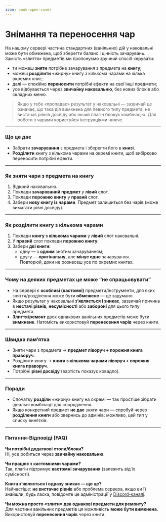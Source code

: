 ```yaml
---
icon: book-open-cover
---
```


# Знімання та переносення чар

На нашому сервері частина стандартних (ванільних) дій у наковальні може бути обмежена, щоб зберегти баланс і цінність зачарувань. Замість «злиття» предметів ми пропонуємо зручний спосіб керувати:

* ти можеш **зняти** потрібне зачарування з предмета на **книгу**;
* можеш **розділити** «жирну» книгу з кількома чарами на кілька окремих книг;
* далі — спокійно **переносити** потрібні ефекти на свої інші предмети;
* усе відбувається через **звичайну наковальню**, без нових блоків або складних меню.

> Якщо у тебе «пропадає» результат у наковальні — зазвичай це означає, що така дія вимкнена для певного типу предмета, не вистачає рівнів досвіду або інший плагін блокує комбінацію. Для роботи з чарами користуйся інструкціями нижче.

***

### Що це дає

* Забрати **зачарування** з предмета і зберегти його в **книзі**.
* **Розділити** книгу з кількома чарами на окремі книги, щоб вибірково переносити потрібні ефекти.

***

### Як **зняти чари з предмета** на книгу

1. Відкрий наковальню.
2. Поклади **зачарований предмет** у **лівий** слот.
3. Поклади **порожню книгу** у **правий** слот.
4. Забери **нову книгу із чарами**. Предмет залишиться без чарів (може вимагати рівні досвіду).

***

### Як **розділити книгу** з кількома чарами

1. Поклади **книгу з кількома чарами** у **лівий** слот наковальні.
2. У **правий** слот поклади **порожню книгу**.
3. Забери **дві книги**:
   * одну — з **одним** знятим зачаруванням;
   * другу — **оригінальну**, але **мінус одне** зачарування.\
     Повторюй, доки не рознесеш усе по окремих книгах.

***

### Чому на **деяких предметах** це може “не спрацьовувати”

* На сервері є **особливі (кастомні)** предмети/інструменти, для яких зняття/розділення може бути **обмежене** — це задумано.
* Якщо результат у наковальні **з’являється і зникає**, зазвичай причина в **нестачі рівнів**, **несумісності** або **забороні** для цього типу предмета.
* **Злиття/ремонт** двох однакових ванільних предметів може бути **вимкнене**. Натомість використовуй **перенесення чарів** через книги.

***

### Швидка пам’ятка

* Зняти чари з предмета → **предмет ліворуч + порожня книга праворуч**.
* Розділити книгу → **книга з кількома чарами ліворуч + порожня книга праворуч**.
* Потрібні **рівні досвіду** (вартість показує ковадло).

***

### Поради

* Спочатку **розділи** «жирну» книгу на окремі — так простіше зібрати ідеальні комбінації для спорядження.
* Якщо конкретний предмет **не дає** зняти чари — спробуй через **розділення книги** або звернись до адмінів: можливо, цей тип у списку винятків.

***

### Питання-Відповіді (FAQ)

**Чи потрібні додаткові столи/блоки?**\
Ні, усе робиться через **звичайну наковальню**.

**Чи працює з кастомними чарами?**\
Так, плагін підтримує **кастомні зачарування** (залежить від їх сумісності).

**Книга з’являється і одразу зникає — що це?**\
Найчастіше: **не вистачає рівнів** або проблема сервера, якщо ви її знайшли, будь ласка, повідомте це адміністрації у [Discord-каналі](https://discord.gg/g8FbUy2q98).

**Чи можна просто «злити» два однакові предмети для ремонту?**\
Для частини ванільних предметів ця можливість **може бути вимкнена**. Використовуй **перенесення чарів** через книги.
